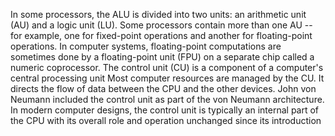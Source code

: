 In some processors, the ALU is divided into two units: an arithmetic unit (AU) and a logic unit (LU). Some processors contain more than one AU -- for example, one for fixed-point operations and another for floating-point operations.
In computer systems, floating-point computations are sometimes done by a floating-point unit (FPU) on a separate chip called a numeric coprocessor.
The control unit (CU) is a component of a computer's central processing unit
Most computer resources are managed by the CU. It directs the flow of data between the CPU and the other devices. John von Neumann included the control unit as part of the von Neumann architecture. In modern computer designs, the control unit is typically an internal part of the CPU with its overall role and operation unchanged since its introduction
